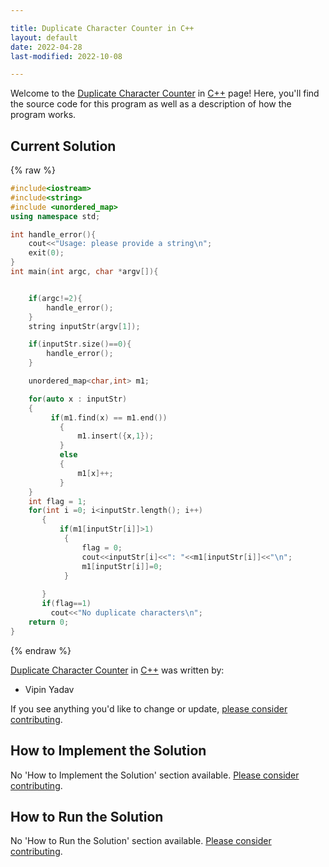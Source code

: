 ```yaml
---

title: Duplicate Character Counter in C++
layout: default
date: 2022-04-28
last-modified: 2022-10-08

---
```


Welcome to the [Duplicate Character Counter](https://sampleprograms.io/projects/duplicate-character-counter) in [C++](https://sampleprograms.io/languages/c-plus-plus) page! Here, you'll find the source code for this program as well as a description of how the program works.

## Current Solution

{% raw %}

```c++
#include<iostream>
#include<string>
#include <unordered_map>
using namespace std;

int handle_error(){
    cout<<"Usage: please provide a string\n";
    exit(0);
}
int main(int argc, char *argv[]){


    if(argc!=2){
        handle_error();
    }
    string inputStr(argv[1]);

    if(inputStr.size()==0){
        handle_error();
    }

    unordered_map<char,int> m1;

    for(auto x : inputStr)
    {
         if(m1.find(x) == m1.end())
           {
               m1.insert({x,1});
           }
           else
           {
               m1[x]++;
           }
    }
    int flag = 1;
    for(int i =0; i<inputStr.length(); i++)
       {
           if(m1[inputStr[i]]>1)
            {
                flag = 0;
                cout<<inputStr[i]<<": "<<m1[inputStr[i]]<<"\n";
                m1[inputStr[i]]=0;
            }
            
       }
       if(flag==1)
         cout<<"No duplicate characters\n";
	return 0;
}
```

{% endraw %}

[Duplicate Character Counter](https://sampleprograms.io/projects/duplicate-character-counter) in [C++](https://sampleprograms.io/languages/c-plus-plus) was written by:

- Vipin Yadav

If you see anything you'd like to change or update, [please consider contributing](https://github.com/TheRenegadeCoder/sample-programs).

## How to Implement the Solution

No 'How to Implement the Solution' section available. [Please consider contributing](https://github.com/TheRenegadeCoder/sample-programs-website).

## How to Run the Solution

No 'How to Run the Solution' section available. [Please consider contributing](https://github.com/TheRenegadeCoder/sample-programs-website).